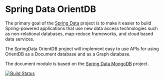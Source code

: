 Spring Data OrientDB
====================

The primary goal of the [Spring Data](http://projects.spring.io/) project is to make it easier to build Spring-powered applications that use new data access technologies such as non-relational databases, map-reduce frameworks, and cloud based data services.

The SpringData OrientDB project will implement easy to use APIs for using OrientDB as a Document database and as a Graph database. 

The document module is based on the [Spring Data MongoDB](http://projects.spring.io/spring-data-mongodb/) project. 

[![Build Status](https://drone.io/github.com/vidakovic/spring-data-orientdb/status.png)](https://drone.io/github.com/vidakovic/spring-data-orientdb/latest)
